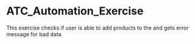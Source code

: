 # ATC_Automation_Exercise
This exercise checks if user is able to add products to the and gets error message for bad data
